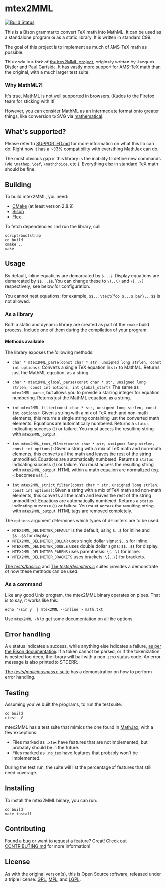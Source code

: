 # mtex2MML

[![Build Status](https://travis-ci.org/gjtorikian/mtex2MML.svg?branch=master)](https://travis-ci.org/gjtorikian/mtex2MML)

This is a Bison grammar to convert TeX math into MathML. It can be used as a standalone program or as a static library. It is written in standard C99.

The goal of this project is to implement as much of AMS-TeX math as possible.

This code is a fork of [the itex2MML project](https://golem.ph.utexas.edu/~distler/blog/itex2MML.html), originally written by Jacques Distler and Paul Gartside. It has vastly more support for AMS-TeX math than the original, with a much larger test suite.

### Why MathML?!

It's true, MathML is not well supported in browsers. (Kudos to the Firefox team for sticking with it!)

However, you can consider MathML as an intermediate format onto greater things, like conversion to SVG via [mathematical](https://github.com/gjtorikian/mathematical).

## What's supported?

Please refer to [SUPPORTED.md](SUPPORTED.md) for more information on what this lib can do. Right now it has a ~93% compatibility with everything MathJax can do.

The most obvious gap in this library is the inability to define new commands (via `\mathop`, `\def`, `\mathchoice`, etc.). Everything else in standard TeX math should be fine.

## Building

To build mtex2MML, you need:
* [CMake](http://www.cmake.org/download/) (at least version 2.8.9)
* [Bison](https://www.gnu.org/software/bison/)
* [Flex](http://flex.sourceforge.net/)

To fetch dependencies and run the library, call:

```
script/bootstrap
cd build
cmake ..
make
```

## Usage

By default, inline equations are demarcated by `$...$`. Display equations are demarcated by `$$...$$`. You can change these to `\(..\)` and `\[..\]` respectively; see below for configuration.

You cannot nest equations; for example, `$$...\text{foo $...$ bar}...$$` is not allowed.

### As a library

Both a static and dynamic library are created as part of the `cmake` build process. Include one of them during the compilation of your program.

#### Methods available

The library exposes the following methods:

* `char * mtex2MML_parse(const char * str, unsigned long strlen, const int options)`: Converts a single TeX equation in `str` to MathML. Returns just the MathML equation, as a string.

* `char * mtex2MML_global_parse(const char * str, unsigned long strlen, const int options, int global_start)`: The same as `mtex2MML_parse`, but allows you to provide a starting integer for equation numbering. Returns just the MathML equation, as a string.

* `int mtex2MML_filter(const char * str, unsigned long strlen, const int options)`: Given a string with a mix of TeX math and non-math elements, this returns a single string containing just the converted math elements. Equations are automatically numbered. Returns a `status` indicating success (`0`) or failure. You must access the resulting string with `mtex2MML_output`.

* `int mtex2MML_text_filter(const char * str, unsigned long strlen, const int options)`: Given a string with a mix of TeX math and non-math elements, this converts all the math and leaves the rest of the string unmodified. Equations are automatically numbered. Returns a `status` indicating success (`0`) or failure. You must access the resulting string with `mtex2MML_output`. HTML within a math equation are normalized (eg. `<` becomes `&lt;`).

* `int mtex2MML_strict_filter(const char * str, unsigned long strlen, const int options)`: Given a string with a mix of TeX math and non-math elements, this converts all the math and leaves the rest of the string unmodified. Equations are automatically numbered. Returns a `status` indicating success (`0`) or failure. You must access the resulting string with `mtex2MML_output`. HTML tags are removed completely.

The `options` argument determines which types of delimiters are to be used:

* `MTEX2MML_DELIMITER_DEFAULT` is the default, using `$..$` for inline and `$$..$$` for display.
* `MTEX2MML_DELIMITER_DOLLAR` uses single dollar signs: `$..$` for inline.
* `MTEX2MML_DELIMITER_DOUBLE` uses double dollar signs: `$$..$$` for display.
* `MTEX2MML_DELIMITER_PARENS` uses parenthesis: `\(..\)` for inline.
* `MTEX2MML_DELIMITER_BRACKETS` uses brackets: `\[..\]` for brackets.

[The *tests/basic.c*](tests/basic.c) and [The *tests/delimiters.c*](tests/delimiters.c) suites provides a demonstrate of how these methods can be used.

### As a command

Like any good Unix program, the mtex2MML binary operates on pipes. That is to say, it works like this:

```
echo '\sin y' | mtex2MML --inline > math.txt
```

Use `mtex2MML -h` to get some documentation on all the options.

## Error handling

A `0` status indicates a success, while anything else indicates a failure, [as per the Bison documentation](http://www.gnu.org/software/bison/manual/html_node/Parser-Function.html). If a token cannot be parsed, or if the tokenization is nested too deep, the library will bail with a non-zero status code. An error message is also printed to STDERR.

[The *tests/maliciousness.c* suite](tests/maliciousness.c) has a demonstration on how to perform error handling.

## Testing

Assuming you've built the programs, to run the test suite:

```
cd build
ctest -V
```

mtex2MML has a test suite that mimics the one found in [MathJax](https://github.com/mathjax/MathJax-test), with a few exceptions:

* Files marked as `.xtex` have features that are not implemented, but probably should be in the future.
* Files marked as `.no_tex` have features that probably won't be implemented.

During the test run, the suite will list the percentage of features that still need coverage.

## Installing

To install the mtex2MML binary, you can run:

```
cd build
make install
```

## Contributing

Found a bug or want to request a feature? Great! Check out [CONTRIBUTING.md](CONTRIBUTING.md) for more information!

## License

As with the original version(s), this is Open Source software, released under a triple license: [GPL](http://choosealicense.com/licenses/gpl-2.0/), [MPL](http://choosealicense.com/licenses/mpl-2.0/), and [LGPL](http://choosealicense.com/licenses/lgpl-2.1/).
